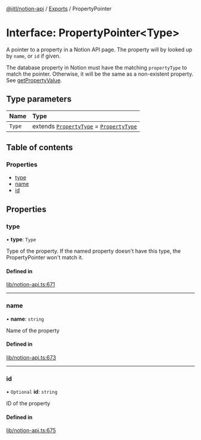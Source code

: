 [@jitl/notion-api](../README.md) / [Exports](../modules.md) / PropertyPointer

# Interface: PropertyPointer<Type\>

A pointer to a property in a Notion API page. The property will by looked up
by `name`, or `id` if given.

The database property in Notion must have the matching `propertyType` to
match the pointer. Otherwise, it will be the same as a non-existent property.
See [getPropertyValue](../modules.md#getpropertyvalue).

## Type parameters

| Name | Type |
| :------ | :------ |
| `Type` | extends [`PropertyType`](../modules.md#propertytype) = [`PropertyType`](../modules.md#propertytype) |

## Table of contents

### Properties

- [type](PropertyPointer.md#type)
- [name](PropertyPointer.md#name)
- [id](PropertyPointer.md#id)

## Properties

### type

• **type**: `Type`

Type of the property. If the named property doesn't have this type, the PropertyPointer won't match it.

#### Defined in

[lib/notion-api.ts:671](https://github.com/justjake/monorepo/blob/main/packages/notion-api/src/lib/notion-api.ts#L671)

___

### name

• **name**: `string`

Name of the property

#### Defined in

[lib/notion-api.ts:673](https://github.com/justjake/monorepo/blob/main/packages/notion-api/src/lib/notion-api.ts#L673)

___

### id

• `Optional` **id**: `string`

ID of the property

#### Defined in

[lib/notion-api.ts:675](https://github.com/justjake/monorepo/blob/main/packages/notion-api/src/lib/notion-api.ts#L675)
